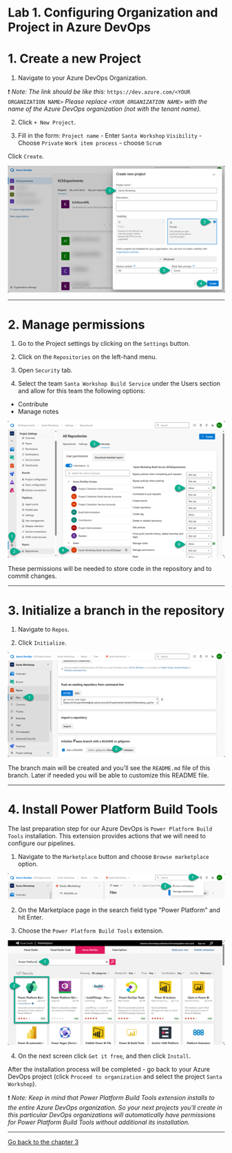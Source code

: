 # Lab 1. Configuring Organization and Project in Azure DevOps

# 1. Create a new Project

1. Navigate to your Azure DevOps Organization.

:exclamation: _Note:
The link should be like this:_ `https://dev.azure.com/<YOUR ORGANIZATION NAME>`
_Please replace `<YOUR ORGANIZATION NAME>` with the name of the Azure DevOps organization (not with the tenant name)._

2. Click `+ New Project`.

3. Fill in the form:
`Project name` - Enter `Santa Workshop`
`Visibility` - Choose `Private`
`Work item process` - choose `Scrum`

Click `Create`.

![lab1-1CreateProject.png](./sparkles/SantaWorkshop-082.png)

***

# 2. Manage permissions

1. Go to the Project settings by clicking on the `Settings` button. 

2. Click on the `Repositories` on the left-hand menu. 

3. Open `Security` tab.

4. Select the team `Santa Workshop Build Service` under the Users section and allow for this team the following options:
- Contribute
- Manage notes

![lab1-2Permissions.png](./sparkles/SantaWorkshop-081.png)

These permissions will be needed to store code in the repository and to commit changes.

***

# 3. Initialize a branch in the repository

1. Navigate to `Repos`.

2. Click `Initialize`.

![lab1-3Repo.png](./sparkles/SantaWorkshop-080.png)

The branch main will be created and you'll see the `README.md` file of this branch. Later if needed you will be able to customize this README file.

***

# 4. Install Power Platform Build Tools

The last preparation step for our Azure DevOps is `Power Platform Build Tools` installation. This extension provides actions that we will need to configure our pipelines.

1. Navigate to the `Marketplace` button and choose `Browse marketplace` option.

![lab1-4BuildTool1.png](./sparkles/SantaWorkshop-079.png)

2. On the Marketplace page in the search field type "Power Platform" and hit Enter. 

3. Choose the `Power Platform Build Tools` extension.

![lab1-5BuildTool2.png](./sparkles/SantaWorkshop-078.png)

4. On the next screen click `Get it free`, and then click `Install`.

After the installation process will be completed - go back to your Azure DevOps project (click `Proceed to organization` and select the project `Santa Workshop`).

:exclamation: _Note:
Keep in mind that Power Platform Build Tools extension installs to the entire Azure DevOps organization. So your next projects you'll create in this particular DevOps organizations will automatically have permissions for Power Platform Build Tools without additional its installation._

***


[Go back to the chapter 3](../Chapter3%20-%20DevOps%20Decoration%20Domain.md#first-lab-configuring-organization-and-project-in-azure-devops)
